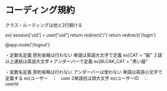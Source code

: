 # コーディング規約

クラス・ルーティングは他と2行開ける

ex)
                session['uid'] = user["uid"]
                return redirect('/')
    return redirect('/login')


@app.route('/logout')

・定数名定義
原則省略は行わない
単語は英語大文字で定義
ex)CAT = "猫"
２語以上連結は英語大文字＋アンダーバーで定義
ex)BLCAK_CAT = "黒い猫"

・変数名定義
原則省略は行わない
アンダーバーは使わない
単語は英語小文字で定義する
ex)ユーザー　：　user
2単語目は頭大文字
ex)ユーザーID　：　userId
